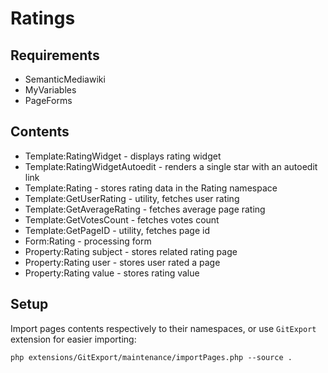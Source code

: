 Ratings
============

Requirements
------------

* SemanticMediawiki
* MyVariables
* PageForms

Contents
--------

* Template:RatingWidget - displays rating widget
* Template:RatingWidgetAutoedit - renders a single star with an autoedit link
* Template:Rating - stores rating data in the Rating namespace
* Template:GetUserRating - utility, fetches user rating
* Template:GetAverageRating - fetches average page rating
* Template:GetVotesCount - fetches votes count
* Template:GetPageID - utility, fetches page id
* Form:Rating - processing form
* Property:Rating subject - stores related rating page
* Property:Rating user - stores user rated a page
* Property:Rating value - stores rating value

Setup
-----

Import pages contents respectively to their namespaces, or use `GitExport` extension for easier importing:

```
php extensions/GitExport/maintenance/importPages.php --source .
```

